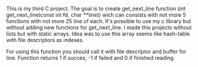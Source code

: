 This is my third C project. The goal is to create get_next_line function (int get_next_line(const int fd, char **line)) wich can consists with not more
5 functions with not more 25 line of each. It's possible to use my c library but without adding new functions for get_next_line. 
I made this projects without lists but with static arrays. Idea was to use this array seems like hash-table with file descriptors as indexes.

For using this function you should call it with file descriptor and buffer for line. Function returns 1 if succes, -1 if failed and 0 if finished reading.
